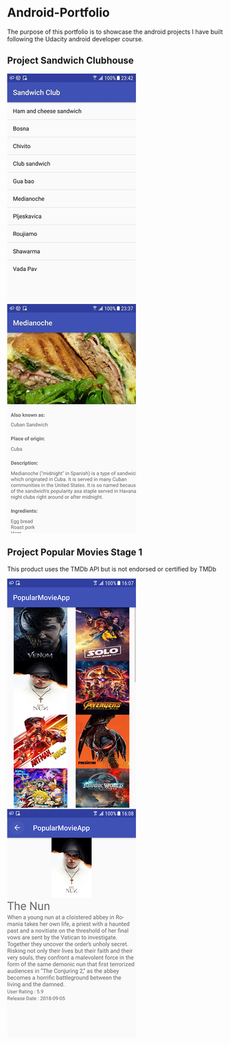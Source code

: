 # Android-Portfolio
The purpose of this portfolio is to showcase the android projects I have built following the Udacity android developer course.

## Project Sandwich Clubhouse 

![](images/screenshot-sandwich1-300.jpg)
![](images/screenshot-sandwich-300.jpg)

## Project Popular Movies Stage 1

This product uses the TMDb API but is not endorsed or certified by TMDb

![](images/MovieList300.png)
![](images/MovieDetail300.png)
